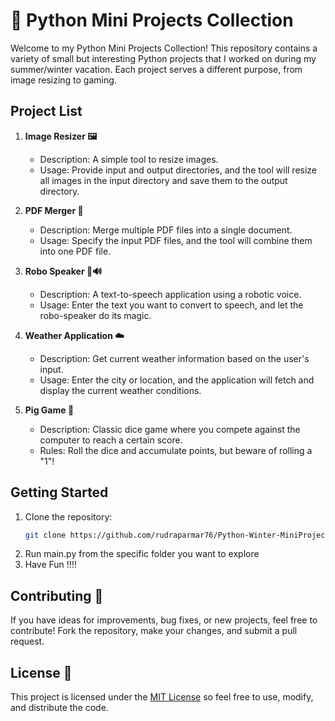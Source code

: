 # 🚀 Python Mini Projects Collection

Welcome to my Python Mini Projects Collection! This repository contains a variety of small but interesting Python projects that I worked on during my summer/winter vacation. Each project serves a different purpose, from image resizing to gaming.

## Project List

1. **Image Resizer 🖼️**
   - Description: A simple tool to resize images.
   - Usage: Provide input and output directories, and the tool will resize all images in the input directory and save them to the output directory.

2. **PDF Merger 📄**
   - Description: Merge multiple PDF files into a single document.
   - Usage: Specify the input PDF files, and the tool will combine them into one PDF file.

3. **Robo Speaker 🤖🔊**
   - Description: A text-to-speech application using a robotic voice.
   - Usage: Enter the text you want to convert to speech, and let the robo-speaker do its magic.

4. **Weather Application ☁️**
   - Description: Get current weather information based on the user's input.
   - Usage: Enter the city or location, and the application will fetch and display the current weather conditions.

5. **Pig Game 🎲**
   - Description: Classic dice game where you compete against the computer to reach a certain score.
   - Rules: Roll the dice and accumulate points, but beware of rolling a "1"!

## Getting Started

1. Clone the repository:
   ```bash
   git clone https://github.com/rudraparmar76/Python-Winter-MiniProjects.git
2. Run main.py from the specific folder you want to explore
3. Have Fun !!!!

## Contributing 🤝
If you have ideas for improvements, bug fixes, or new projects, feel free to contribute! Fork the repository, make your changes, and submit a pull request.

## License 📝
This project is licensed under the [MIT License](LICENSE) so feel free to use, modify, and distribute the code.
